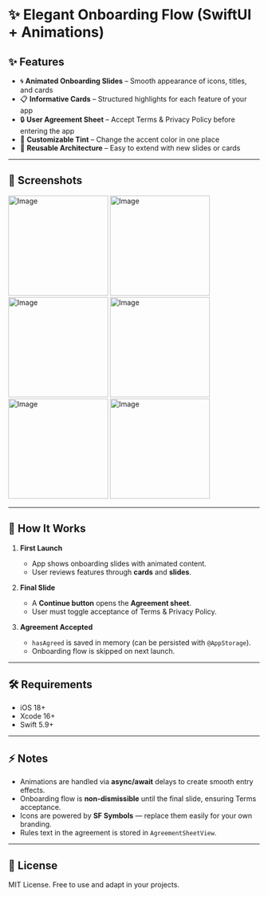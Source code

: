 # ✨ Elegant Onboarding Flow (SwiftUI + Animations)

## ✨ Features
- 🌀 **Animated Onboarding Slides** – Smooth appearance of icons, titles, and cards  
- 📋 **Informative Cards** – Structured highlights for each feature of your app  
- 🔒 **User Agreement Sheet** – Accept Terms & Privacy Policy before entering the app  
- 🎨 **Customizable Tint** – Change the accent color in one place  
- 🚀 **Reusable Architecture** – Easy to extend with new slides or cards  

---

## 📸 Screenshots
<img width="200" alt="Image" src="https://github.com/user-attachments/assets/7dddec6b-f37a-43a6-875b-f78330fe055b" />
<img width="200" alt="Image" src="https://github.com/user-attachments/assets/22e8fa06-56e3-4f34-9f90-a25791563783" />
<img width="200" alt="Image" src="https://github.com/user-attachments/assets/259279fa-7daf-4f08-8035-b139b0eabcf9" />
<img width="200" alt="Image" src="https://github.com/user-attachments/assets/e3851538-2b94-434e-88a4-ce8ee59ce1c5" />
<img width="200" alt="Image" src="https://github.com/user-attachments/assets/4ddaeaf2-6633-4450-aa66-597bd9a0464b" />
<img width="200" alt="Image" src="https://github.com/user-attachments/assets/9c651e06-7942-47db-8471-bbda7814cb47" />

---

## 🚀 How It Works
1. **First Launch**  
   - App shows onboarding slides with animated content.  
   - User reviews features through **cards** and **slides**.  

2. **Final Slide**  
   - A **Continue button** opens the **Agreement sheet**.  
   - User must toggle acceptance of Terms & Privacy Policy.  

3. **Agreement Accepted**  
   - `hasAgreed` is saved in memory (can be persisted with `@AppStorage`).  
   - Onboarding flow is skipped on next launch.  

---

## 🛠 Requirements
- iOS 18+  
- Xcode 16+  
- Swift 5.9+

---

## ⚡ Notes
- Animations are handled via **async/await** delays to create smooth entry effects.  
- Onboarding flow is **non-dismissible** until the final slide, ensuring Terms acceptance.  
- Icons are powered by **SF Symbols** — replace them easily for your own branding.  
- Rules text in the agreement is stored in `AgreementSheetView`.  

---

## 📜 License
MIT License. Free to use and adapt in your projects.
